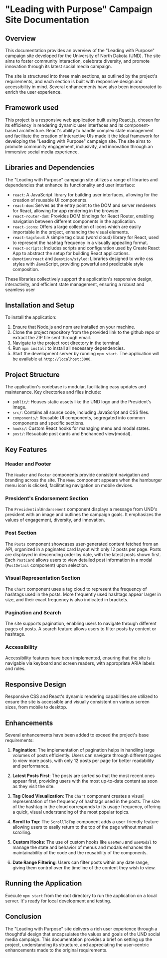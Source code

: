 # "Leading with Purpose" Campaign Site Documentation

## Overview

This documentation provides an overview of the "Leading with Purpose" campaign site developed for the University of North Dakota (UND). The site aims to foster community interaction, celebrate diversity, and promote innovation through its latest social media campaign.

The site is structured into three main sections, as outlined by the project's requirements, and each section is built with responsive design and accessibility in mind. Several enhancements have also been incorporated to enrich the user experience.

## Framework used

This project is a responsive web application built using React.js, chosen for its efficiency in rendering dynamic user interfaces and its component-based architecture. React's ability to handle complex state management and facilitate the creation of interactive UIs made it the ideal framework for developing the "Leading with Purpose" campaign site. The site aims to promote community engagement, inclusivity, and innovation through an immersive social media experience.

## Libraries and Dependencies

The "Leading with Purpose" campaign site utilizes a range of libraries and dependencies that enhance its functionality and user interface:

- `react`: A JavaScript library for building user interfaces, allowing for the creation of reusable UI components.
- `react-dom`: Serves as the entry point to the DOM and server renderers for React, allowing for app rendering in the browser.
- `react-router-dom`: Provides DOM bindings for React Router, enabling navigation between different components in the application.
- `react-icons`: Offers a large collection of icons which are easily importable in the project, enhancing the visual elements.
- `react-tagcloud`: A simple tag cloud (word cloud) library for React, used to represent the hashtag frequency in a visually appealing format.
- `react-scripts`: Includes scripts and configuration used by Create React App to abstract the setup for building React applications.
- `@emotion/react` and `@emotion/styled`: Libraries designed to write css styles with JavaScript, providing powerful and predictable style composition.

These libraries collectively support the application's responsive design, interactivity, and efficient state management, ensuring a robust and seamless user

## Installation and Setup

To install the application:

1. Ensure that Node.js and npm are installed on your machine.
2. Clone the project repository from the provided link to the github repo or extract the ZIP file sent through email.
3. Navigate to the project root directory in the terminal.
4. Run `npm install` to install all necessary dependencies.
5. Start the development server by running `npm start`. The application will be available at `http://localhost:3000`.

## Project Structure

The application's codebase is modular, facilitating easy updates and maintenance. Key directories and files include:

- `public/`: Houses static assets like the UND logo and the President's image.
- `src/`: Contains all source code, including JavaScript and CSS files.
- `components/`: Reusable UI components, segregated into common components and specific sections.
- `hooks/`: Custom React hooks for managing menu and modal states.
- `post/`: Resuabale post cards and Enchanced view(modal).

## Key Features

### Header and Footer

The `Header` and `Footer` components provide consistent navigation and branding across the site. The `Menu` component appears when the hamburger menu icon is clicked, facilitating navigation on mobile devices.

### President's Endorsement Section

The `PresidentialEndorsement` component displays a message from UND's president with an image and outlines the campaign goals. It emphasizes the values of engagement, diversity, and innovation.

### Post Section

The `Posts` component showcases user-generated content fetched from an API, organized in a paginated card layout with only 12 posts per page. Posts are displayed in descending order by date, with the latest posts shown first. Each `PostCard` allows users to view detailed post information in a modal (`PostDetail` component) upon selection.

### Visual Representation Section

The `Chart` component uses a tag cloud to represent the frequency of hashtags used in the posts. More frequently used hashtags appear larger in size, and their exact frequency is also indicated in brackets.

### Pagination and Search

The site supports pagination, enabling users to navigate through different pages of posts. A search feature allows users to filter posts by content or hashtags.

### Accessibility

Accessibility features have been implemented, ensuring that the site is navigable via keyboard and screen readers, with appropriate ARIA labels and roles.

## Responsive Design

Responsive CSS and React's dynamic rendering capabilities are utilized to ensure the site is accessible and visually consistent on various screen sizes, from mobile to desktop.

## Enhancements

Several enhancements have been added to exceed the project's base requirements:

1. **Pagination**: The implementation of pagination helps in handling large volumes of posts efficiently. Users can navigate through different pages to view more posts, with only 12 posts per page for better readability and performance.

2. **Latest Posts First**: The posts are sorted so that the most recent ones appear first, providing users with the most up-to-date content as soon as they visit the site.

3. **Tag Cloud Visualization**: The `Chart` component creates a visual representation of the frequency of hashtags used in the posts. The size of the hashtag in the cloud corresponds to its usage frequency, offering a quick, visual understanding of the most popular topics.

4. **Scroll to Top**: The `ScrollToTop` component adds a user-friendly feature allowing users to easily return to the top of the page without manual scrolling.

5. **Custom Hooks**: The use of custom hooks like `useMenu` and `useModal` to manage the state and behavior of menus and modals enhances the maintainability of the code and the reusability of the components.

6. **Date Range Filtering**: Users can filter posts within any date range, giving them control over the timeline of the content they wish to view.

## Running the Application

Execute `npm start` from the root directory to run the application on a local server. It's ready for local development and testing.

## Conclusion

The "Leading with Purpose" site delivers a rich user experience through a thoughtful design that encapsulates the values and goals of the UND social media campaign. This documentation provides a brief on setting up the project, understanding its structure, and appreciating the user-centric enhancements made to the original requirements.
